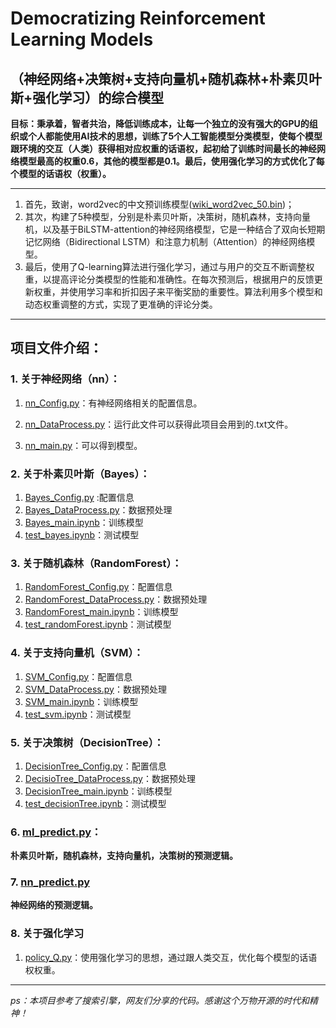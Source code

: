 # Democratizing Reinforcement Learning Models
## （神经网络+决策树+支持向量机+随机森林+朴素贝叶斯+强化学习）的综合模型
**目标：秉承着，智者共治，降低训练成本，让每一个独立的没有强大的GPU的组织或个人都能使用AI技术的思想，训练了5个人工智能模型分类模型，使每个模型跟环境的交互（人类）获得相对应权重的话语权，起初给了训练时间最长的神经网络模型最高的权重0.6，其他的模型都是0.1。最后，使用强化学习的方式优化了每个模型的话语权（权重）。**
***
1. 首先，致谢，word2vec的中文预训练模型([wiki_word2vec_50.bin](word2vec_data%2Fwiki_word2vec_50.bin))；
2. 其次，构建了5种模型，分别是朴素贝叶斯，决策树，随机森林，支持向量机，以及基于BiLSTM-attention的神经网络模型，它是一种结合了双向长短期记忆网络（Bidirectional LSTM）和注意力机制（Attention）的神经网络模型。
3. 最后，使用了Q-learning算法进行强化学习，通过与用户的交互不断调整权重，以提高评论分类模型的性能和准确性。在每次预测后，根据用户的反馈更新权重，并使用学习率和折扣因子来平衡奖励的重要性。算法利用多个模型和动态权重调整的方式，实现了更准确的评论分类。
***
## 项目文件介绍：
### 1. 关于神经网络（nn）：
1. [nn_Config.py](nn%2Fnn_Config.py)：有神经网络相关的配置信息。

2. [nn_DataProcess.py](nn%2Fnn_DataProcess.py)：运行此文件可以获得此项目会用到的.txt文件。

3. [nn_main.py](nn%2Fnn_main.py)：可以得到模型。

### 2. 关于朴素贝叶斯（Bayes）：
1. [Bayes_Config.py](Bayes%2FBayes_Config.py)   :配置信息
2. [Bayes_DataProcess.py](Bayes%2FBayes_DataProcess.py)：数据预处理
3. [Bayes_main.ipynb](Bayes%2FBayes_main.ipynb)：训练模型
4. [test_bayes.ipynb](Bayes%2Ftest_bayes.ipynb)：测试模型

### 3. 关于随机森林（RandomForest）：
1. [RandomForest_Config.py](RandomForest%2FRandomForest_Config.py)：配置信息
2. [RandomForest_DataProcess.py](RandomForest%2FRandomForest_DataProcess.py)：数据预处理
3. [RandomForest_main.ipynb](RandomForest%2FRandomForest_main.ipynb)：训练模型
4. [test_randomForest.ipynb](RandomForest%2Ftest_randomForest.ipynb)：测试模型

### 4. 关于支持向量机（SVM）：
1. [SVM_Config.py](SVM%2FSVM_Config.py)：配置信息
2. [SVM_DataProcess.py](SVM%2FSVM_DataProcess.py)：数据预处理
3. [SVM_main.ipynb](SVM%2FSVM_main.ipynb)：训练模型
4. [test_svm.ipynb](SVM%2Ftest_svm.ipynb)：测试模型

### 5. 关于决策树（DecisionTree）：
1. [DecisionTree_Config.py](DecisionTree%2FDecisionTree_Config.py)：配置信息
2. [DecisioTree_DataProcess.py](DecisionTree%2FDecisioTree_DataProcess.py)：数据预处理
3. [DecisionTree_main.ipynb](DecisionTree%2FDecisionTree_main.ipynb)：训练模型
4. [test_decisionTree.ipynb](DecisionTree%2Ftest_decisionTree.ipynb)：测试模型

### 6. [ml_predict.py](ml_predict.py)：
**朴素贝叶斯，随机森林，支持向量机，决策树的预测逻辑。**

### 7. [nn_predict.py](nn%2Fnn_predict.py)
**神经网络的预测逻辑。**

### 8. 关于强化学习
1. [policy_Q.py](nn%2Fpolicy_Q.py)：使用强化学习的思想，通过跟人类交互，优化每个模型的话语权权重。
***
*ps：本项目参考了搜索引擎，网友们分享的代码。感谢这个万物开源的时代和精神！*



